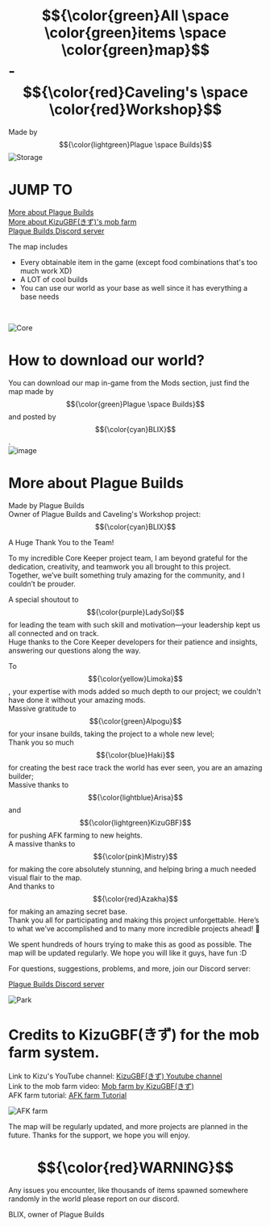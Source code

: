 # $${\color{green}All \space \color{green}items \space \color{green}map}$$ - $${\color{red}Caveling's \space \color{red}Workshop}$$
Made by $${\color{lightgreen}Plague \space Builds}$$
<img>![Storage](https://github.com/user-attachments/assets/ea1e32c3-80b1-42f8-b2ff-de7d82c10213)

# JUMP TO
<a href=https://github.com/PlagueBuilds/All-items-map/blob/main/README.md#more-about-plague-builds title="More about Plague Builds">More about Plague Builds</a><br>
<a href=https://github.com/PlagueBuilds/All-items-map/blob/main/README.md#credits-to-kizugbfきず-for-the-mob-farm-system>More about KizuGBF(きず)'s mob farm</a><br>
<a href=https://discord.gg/GCd3JTMDHc>Plague Builds Discord server</a><br>

The map includes
<ul>
  <li>Every obtainable item in the game (except food combinations that's too much work XD)</li>
  <li>A LOT of cool builds</li>
  <li>You can use our world as your base as well since it has everything a base needs</li>
</ul><br>

<img>![Core](https://github.com/user-attachments/assets/cbfa827a-2184-4a72-a4cb-1ebece0e772f)<br>

# How to download our world?

You can download our map in-game from the Mods section, just find the map made by $${\color{green}Plague \space Builds}$$ and posted by $${\color{cyan}BLIX}$$.<br>
<img>![image](https://github.com/user-attachments/assets/a964f9f6-895b-4a2f-a215-5bf94ced590a)

# More about Plague Builds

Made by Plague Builds <br>
Owner of Plague Builds and Caveling's Workshop project: $${\color{cyan}BLIX}$$

A Huge Thank You to the Team!

To my incredible Core Keeper project team, I am beyond grateful for the dedication, creativity, and teamwork you all brought to this project. 
Together, we’ve built something truly amazing for the community, and I couldn’t be prouder.

A special shoutout to $${\color{purple}LadySol}$$ for leading the team with such skill and motivation—your leadership kept us all connected and on track.<br>
Huge thanks to the Core Keeper developers for their patience and insights, answering our questions along the way.

To $${\color{yellow}Limoka}$$, your expertise with mods added so much depth to our project; we couldn't have done it without your amazing mods.<br>
Massive gratitude to $${\color{green}Alpogu}$$ for your insane builds, taking the project to a whole new level;<br> 
Thank you so much $${\color{blue}Haki}$$ for creating the best race track the world has ever seen, you are an amazing builder;<br>
Massive thanks to $${\color{lightblue}Arisa}$$ and $${\color{lightgreen}KizuGBF}$$ for pushing AFK farming to new heights.<br>
A massive thanks to $${\color{pink}Mistry}$$ for making the core absolutely stunning, and helping bring a much needed visual flair to the map.<br>
And thanks to $${\color{red}Azakha}$$ for making an amazing secret base.<br>
Thank you all for participating and making this project unforgettable. 
Here’s to what we’ve accomplished and to many more incredible projects ahead! 🌟

We spent hundreds of hours trying to make this as good as possible. The map will be updated regularly. We hope you will like it guys, have fun :D

For questions, suggestions, problems, and more, join our Discord server:

<a href=https://discord.gg/GCd3JTMDHc>Plague Builds Discord server</a><br>

<img>![Park](https://github.com/user-attachments/assets/68434252-f49a-4a7b-b8f0-9d10e2bc96e6)<br>

# Credits to KizuGBF(きず) for the mob farm system.<br>
Link to Kizu's YouTube channel: <a href="https://www.youtube.com/@KizuGBF">KizuGBF(きず) Youtube channel</a><br>
Link to the mob farm video: <a href="https://www.youtube.com/watch?v=loBK7KTFkdM"> Mob farm by KizuGBF(きず)</a><br>
AFK farm tutorial: <a href="https://docs.google.com/document/d/17mNUTNTZFw4h-vKS8q23SgURZDtSqO5d1zg7wws_Mw0/edit?hl=zh-tw&tab=t.0"> AFK farm Tutorial</a><br>

![AFK farm](https://github.com/user-attachments/assets/dbf64f50-dfa6-442b-93b9-bfc0d5ada694)

The map will be regularly updated, and more projects are planned in the future. Thanks for the support, we hope you will enjoy.<br>

# $${\color{red}WARNING}$$
Any issues you encounter, like thousands of items spawned somewhere randomly in the world please report on our discord.<br>

BLIX, owner of Plague Builds
